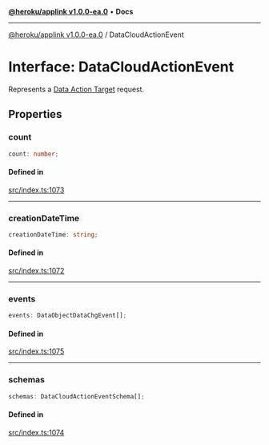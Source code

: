 [**@heroku/applink v1.0.0-ea.0**](../README.md) • **Docs**

***

[@heroku/applink v1.0.0-ea.0](../README.md) / DataCloudActionEvent

# Interface: DataCloudActionEvent

Represents a [Data Action Target](https://help.salesforce.com/s/articleView?id=sf.c360_a_create_a_data_action_target_of_webhook_type.htm&type=5) request.

## Properties

### count

```ts
count: number;
```

#### Defined in

[src/index.ts:1073](https://github.com/heroku/heroku-applink-nodejs/blob/87c92510086d403ff167f2c2ca165bec2e25023f/src/index.ts#L1073)

***

### creationDateTime

```ts
creationDateTime: string;
```

#### Defined in

[src/index.ts:1072](https://github.com/heroku/heroku-applink-nodejs/blob/87c92510086d403ff167f2c2ca165bec2e25023f/src/index.ts#L1072)

***

### events

```ts
events: DataObjectDataChgEvent[];
```

#### Defined in

[src/index.ts:1075](https://github.com/heroku/heroku-applink-nodejs/blob/87c92510086d403ff167f2c2ca165bec2e25023f/src/index.ts#L1075)

***

### schemas

```ts
schemas: DataCloudActionEventSchema[];
```

#### Defined in

[src/index.ts:1074](https://github.com/heroku/heroku-applink-nodejs/blob/87c92510086d403ff167f2c2ca165bec2e25023f/src/index.ts#L1074)
